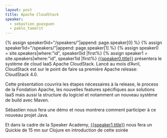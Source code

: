 ```yaml
---
layout: post
title: Apache CloudStack
speaker:
  - sebastien_goasguen
  - pablo_tamarit
---
```

{% assign speaker0id="/speakers/"|append: page.speaker[0]  %}
{% assign speaker1id="/speakers/"|append: page.speaker[1]  %}
{% assign speaker0 = site.speakers|where:"id", speaker0id |first%}
{% assign speaker1 = site.speakers|where:"id", speaker1id |first%}
[{{speaker0.title}}]({{speaker0.url}}) présentera le système de cloud IaaS Apache CloudStack. Lancé au mois d’Avril, CloudStack est sur le point de faire sa première Apache release: CloudStack 4.0.

Cette présentation couvrira les étapes nécessaires à la release, le process de la Fondation Apache, les nouvelles features spécifiques aux solutions IaaS mais aussi la structure du logiciel et notamment un nouveau système de build avec Maven.

Sébastien nous fera une démo et nous montrera comment participer à ce nouveau projet Java.

Et dans la cadre de la Speaker Academy, [{{speaker1.title}}]({{speaker1.url}}) nous fera un Quickie de 15 mn sur Clojure en introduction de cette soirée
